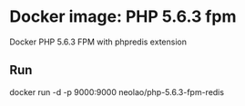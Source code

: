 Docker image: PHP 5.6.3 fpm
===========================

Docker PHP 5.6.3 FPM with phpredis extension


Run
---

docker run -d -p 9000:9000 neolao/php-5.6.3-fpm-redis



